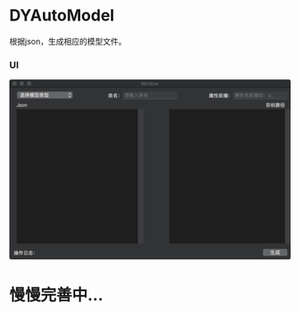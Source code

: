 # DYAutoModel
根据json，生成相应的模型文件。

### UI
![image text](https://github.com/buyinanhai/DYAutoModel/blob/master/readmeImage/UI.png?raw=true)

# 慢慢完善中...
